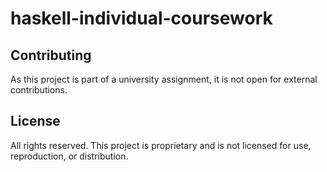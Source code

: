 # haskell-individual-coursework

## Contributing
As this project is part of a university assignment, it is not open for external contributions.

## License
All rights reserved. This project is proprietary and is not licensed for use, reproduction, or distribution.
